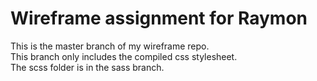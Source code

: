# Wireframe assignment for Raymon
This is the master branch of my wireframe repo.
<br>
This branch only includes the compiled css stylesheet.
<br> 
The scss folder is in the sass branch.